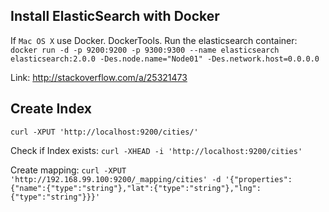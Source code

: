 ## Install ElasticSearch with Docker

If `Mac OS X` use Docker. DockerTools.
Run the elasticsearch container:
`docker run -d -p 9200:9200 -p 9300:9300 --name elasticsearch elasticsearch:2.0.0 -Des.node.name="Node01" -Des.network.host=0.0.0.0`

Link: http://stackoverflow.com/a/25321473

## Create Index

`curl -XPUT 'http://localhost:9200/cities/'`

Check if Index exists:
`curl -XHEAD -i 'http://localhost:9200/cities'`

Create mapping:
`curl -XPUT 'http://192.168.99.100:9200/_mapping/cities' -d '{"properties":{"name":{"type":"string"},"lat":{"type":"string"},"lng":{"type":"string"}}}'`

